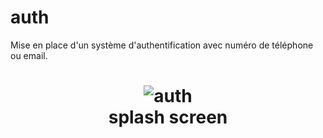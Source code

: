 # auth

Mise en place d'un système d'authentification avec numéro de téléphone ou email.

 <h1 align="center">
  <img alt="auth" src="https://github.com/Adjaro/auth-flutter/tree/main/screenshot/screen1.png" />
  <br/>
  splash screen
</h1>
